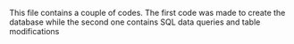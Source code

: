 This file contains a couple of codes. The first code was made to create the database while the second one contains SQL data queries and table modifications
